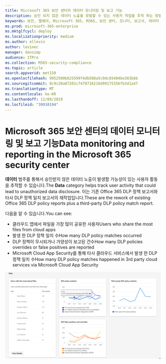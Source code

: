 ```yaml
---
title: Microsoft 365 보안 센터의 데이터 모니터링 및 보고 기능
description: 승인 되지 않은 데이터 노출을 유발할 수 있는 사용자 작업을 추적 하는 방법에 대해 설명 합니다.
keywords: 보안, 맬웨어, Microsoft 365, M365, 보안 센터, 모니터, 보고서, 데이터
ms.prod: microsoft-365-enterprise
ms.mktglfcycl: deploy
ms.localizationpriority: medium
ms.author: ellevin
author: levinec
manager: dansimp
audience: ITPro
ms.collection: M365-security-compliance
ms.topic: article
search.appverid: met150
ms.openlocfilehash: 9952500b625599f4db588a5c9dc85404be383b6b
ms.sourcegitcommit: 0c9c28a87201c7470716216d99175356fb3d1a47
ms.translationtype: MT
ms.contentlocale: ko-KR
ms.lasthandoff: 12/09/2019
ms.locfileid: "39910194"
---
```

# <a name="data-monitoring-and-reporting-in-the-microsoft-365-security-center"></a><span data-ttu-id="3dbe9-104">Microsoft 365 보안 센터의 데이터 모니터링 및 보고 기능</span><span class="sxs-lookup"><span data-stu-id="3dbe9-104">Data monitoring and reporting in the Microsoft 365 security center</span></span>

<span data-ttu-id="3dbe9-105">**데이터** 범주를 통해서 승인받지 않은 데이터 노출이 발생할 가능성이 있는 사용자 활동을 추적할 수 있습니다.</span><span class="sxs-lookup"><span data-stu-id="3dbe9-105">The **Data** category helps track user activity that could lead to unauthorized data disclosure.</span></span> <span data-ttu-id="3dbe9-106">이는 기존 Office 365 DLP 정책 보고서와 타사 DLP 정책 일치 보고서의 재작업입니다.</span><span class="sxs-lookup"><span data-stu-id="3dbe9-106">These are the rework of existing Office 365 DLP policy reports plus a third-party DLP policy match report.</span></span>

<span data-ttu-id="3dbe9-107">다음을 알 수 있습니다.</span><span class="sxs-lookup"><span data-stu-id="3dbe9-107">You can see:</span></span>

* <span data-ttu-id="3dbe9-108">클라우드 앱에서 파일을 가장 많이 공유한 사용자</span><span class="sxs-lookup"><span data-stu-id="3dbe9-108">Users who share the most files from cloud apps</span></span>
* <span data-ttu-id="3dbe9-109">발생 한 DLP 정책 일치 수</span><span class="sxs-lookup"><span data-stu-id="3dbe9-109">How many DLP policy matches occurred</span></span>
* <span data-ttu-id="3dbe9-110">DLP 정책이 무시되거나 가양성이 보고된 건수</span><span class="sxs-lookup"><span data-stu-id="3dbe9-110">How many DLP policies overrides or false positives are reported</span></span>
* <span data-ttu-id="3dbe9-111">Microsoft Cloud App Security를 통해 타사 클라우드 서비스에서 발생 한 DLP 정책 일치 수</span><span class="sxs-lookup"><span data-stu-id="3dbe9-111">How many DLP policy matches happened in 3rd party cloud services via Microsoft Cloud App Security</span></span>

![보고서의 데이터 범주 페이지](../images/data.png)
